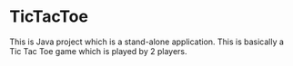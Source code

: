 # TicTacToe
This is Java project which is a stand-alone application.
This is basically a Tic Tac Toe game which is played by 2 players.
